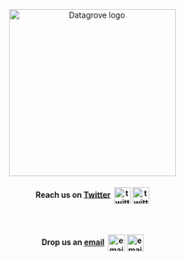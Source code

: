 <div class="table-wrapper" markdown="block">

<!-- # Contact -->

<br>
<br>
<p align="center">
    <img src="/circle_logo.png" alt="Datagrove logo" style="height: 300px;" />
</p>

<h4 align="center">
    Reach us on <a href="https://twitter.com/datagrove_us">Twitter</a>&nbsp;
    <img align="center" src="/twitter_blue.png" alt="twitter icon" width="30" class="blue-twitter"/>
    <img align="center" src="/twitter_green.png" alt="twitter icon" width="30" class="green-twitter"/>
    
</h4>

<br>

<h4 align="center">
    Drop us an <a href="mailto:hey@datagrove.com">email</a>&nbsp;
    <img align="center" src="/email_blue.png" alt="email icon" width="30" class="blue-email" />
    <img align="center" src="/email_green.png" alt="email icon" width="30" class="green-email"/>
    
</h4>

<!-- <br>
<br>
<br>
<br>
<br> -->

<!-- <div class="footer-text-div"  >
    <p class="footer-text">
        <a href="/terms/">Terms and Conditions</a>
        | Copyright © 2022 Datagrove, Inc.
    </p>
</div> -->
</div>